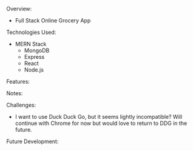 Overview:

- Full Stack Online Grocery App

Technologies Used:

- MERN Stack
  - MongoDB
  - Express
  - React
  - Node.js

Features:

Notes:

Challenges:

- I want to use Duck Duck Go, but it seems lightly incompatible?  Will continue with Chrome for now but would love to return to DDG in the future.

Future Development:
